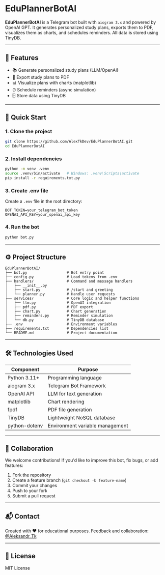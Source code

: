 # EduPlannerBotAI

**EduPlannerBotAI** is a Telegram bot built with `aiogram 3.x` and powered by OpenAI GPT. It generates personalized study plans, exports them to PDF, visualizes them as charts, and schedules reminders. All data is stored using TinyDB.

---

## 📌 Features

- 📚 Generate personalized study plans (LLM/OpenAI)
- 📝 Export study plans to PDF
- 📊 Visualize plans with charts (matplotlib)
- ⏰ Schedule reminders (async simulation)
- 🗄️ Store data using TinyDB

---

## 🚀 Quick Start

### 1. Clone the project
```bash
git clone https://github.com/AlexTkDev/EduPlannerBotAI.git
cd EduPlannerBotAI
```

### 2. Install dependencies
```bash
python -m venv .venv
source .venv/bin/activate   # Windows: .venv\Scripts\activate
pip install -r requirements.txt.py
```

### 3. Create .env file
Create a `.env` file in the root directory:
```env
BOT_TOKEN=your_telegram_bot_token
OPENAI_API_KEY=your_openai_api_key
```

### 4. Run the bot
```bash
python bot.py
```

---

## ⚙️ Project Structure
```
EduPlannerBotAI/
├── bot.py                  # Bot entry point
├── config.py               # Load tokens from .env
├── handlers/               # Command and message handlers
│   ├── __init__.py
│   ├── start.py            # /start and greeting
│   └── planner.py          # Handle user requests
├── services/               # Core logic and helper functions
│   ├── llm.py              # OpenAI integration
│   ├── pdf.py              # PDF export
│   ├── chart.py            # Chart generation
│   ├── reminders.py        # Reminder simulation
│   └── db.py               # TinyDB database
├── .env                    # Environment variables
├── requirements.txt        # Dependencies list
└── README.md               # Project documentation
```

---

## 🛠 Technologies Used

| Component         | Purpose                                |
|------------------|----------------------------------------|
| Python 3.11+      | Programming language                   |
| aiogram 3.x       | Telegram Bot Framework                 |
| OpenAI API        | LLM for text generation                |
| matplotlib        | Chart rendering                        |
| fpdf              | PDF file generation                    |
| TinyDB            | Lightweight NoSQL database             |
| python-dotenv     | Environment variable management        |

---

## 🤝 Collaboration

We welcome contributions! If you'd like to improve this bot, fix bugs, or add features:

1. Fork the repository
2. Create a feature branch (`git checkout -b feature-name`)
3. Commit your changes
4. Push to your fork
5. Submit a pull request

---

## 📬 Contact
Created with ❤️ for educational purposes. Feedback and collaboration:
[@Aleksandr_Tk](https://t.me/Aleksandr_Tk)

---

## 📄 License
MIT License
